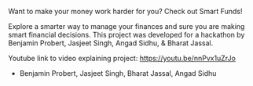 Want to make your money work harder for you? Check out Smart Funds!

Explore a smarter way to manage your finances and sure you are making smart financial decisions. This project was developed for a hackathon by Benjamin Probert, Jasjeet Singh, Angad Sidhu, & Bharat Jassal.

Youtube link to video explaining project: https://youtu.be/nnPvx1uZrJo

- Benjamin Probert, Jasjeet Singh, Bharat Jassal, Angad Sidhu

